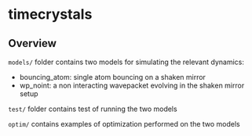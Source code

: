 # timecrystals

## Overview
`models/` folder contains two models for simulating the relevant dynamics: 

+ bouncing_atom: single atom bouncing on a shaken mirror
+ wp_noint: a non interacting wavepacket evolving in the shaken mirror setup

`test/` folder contains test of running the two models

`optim/` contains examples of optimization performed on the two models



